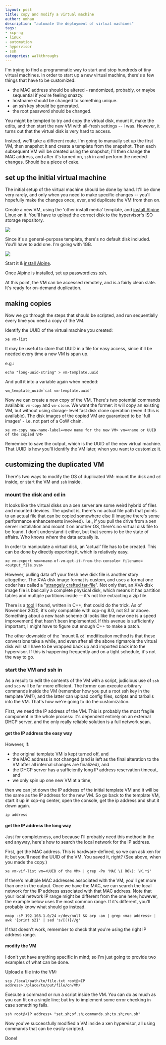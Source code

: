 ```yaml
---
layout: post
title: copy and modify a virtual machine
author: umhau
description: "automate the deployment of virtual machines"
tags: 
- xcp-ng
- linux
- automation
- hypervisor
- ssh
categories: walkthroughs
---
```


I'm trying to find a programmatic way to start and stop hundreds of tiny virtual machines.  In order to start up a new virtual machine, there's a few things that have to be customized. 

- the MAC address should be altered - randomized, probably, or maybe sequential if you're feeling snazzy.
- hostname should be changed to something unique.
- an ssh key should be generated.
- the root password should be changed.

You might be tempted to try and copy the virtual disk, mount it, make the edits, and then start the new VM with all-fresh settings -- I was. However, it turns out that the virtual disk is very hard to access.

Instead, we'll take a different route. I'm going to manually set up the first VM, then snapshot it and create a template from the snapshot. Then each subsequent VM will be created using the snapshot; I'll then change the MAC address, and after it's turned on, `ssh` in and perform the needed changes.  Should be a piece of cake.

## set up the initial virtual machine

The initial setup of the virtual machine should be done by hand. It'll be done very rarely, and only when you need to make specific changes -- you'll hopefully make the changes once, ever, and duplicate the VM from then on.

Create a new VM, using the 'other install media' template, and [install Alpine Linux](https://umhau.github.io/alpine-linux/) on it.  You'll have to [upload](https://umhau.github.io/create-local-ISO-repository-on-xcp-ng/) the correct disk to the hypervisor's ISO storage repository.

![](https://raw.githubusercontent.com/umhau/umhau.github.io/master/images/other-install-media.JPG)

Since it's a general-purpose template, there's no default disk included. You'll have to add one. I'm going with 1GB.

![](https://raw.githubusercontent.com/umhau/umhau.github.io/master/images/add-virtual-disk.jpg)

Start it & [install Alpine](https://umhau.github.io/alpine-linux/).  

Once Alpine is installed, set up [passwordless ssh](https://umhau.github.io/set-up-passwordless-ssh/).  

At this point, the VM can be accessed remotely, and is a fairly clean slate. It's ready for on-demand duplication.

## making copies

Now we go through the steps that should be scripted, and run sequentially every time you need a copy of the VM.

Identify the UUID of the virtual machine you created:

```
xe vm-list
```

It may be useful to store that UUID in a file for easy access, since it'll be needed every time a new VM is spun up. 

e.g.:

```
echo "long-uuid-string" > vm-template.uuid
```

And pull it into a variable again when needed:

```
vm_template_uuid=`cat vm-template.uuid`
```

Now we can create a new copy of the VM. There's two potential commands available: `vm-copy` and `vm-clone`. We want the former: it will copy an existing VM, but without using storage-level fast disk clone operation (even if this is available). The disk images of the copied VM are guaranteed to be 'full images' - i.e. not part of a CoW chain. 

```
xe vm-copy new-name-label=<new name for the new VM> vm=<name or UUID of the copied VM>
```

Remember to save the output, which is the UUID of the new virtual machine. That UUID is how you'll identify the VM later, when you want to customize it. 

## customizing the duplicated VM

There's two ways to modify the OS of duplicated VM: mount the disk and `cd` inside, or start the VM and `ssh` inside.

### mount the disk and cd in

It looks like the virtual disks on a xen server are some weird hybrid of files and mounted devices. The upshot is, there's no actual file path that points to an actual file that can be copied somewhere else (I imagine there's some performance enhancements involved).  I.e., if you pull the drive from a xen server installation and mount it on another OS, there's no virtual disk file to be found. I don't understand it either, but that seems to be the state of affairs. Who knows _where_ the data actually is.

In order to manipulate a virtual disk, an 'actual' file has to be created. This can be done by directly exporting it, which is relatively easy. 

```
xe vm-export vm=<name-of-vm-get-it-from-the-console> filename=<output_file.xva>
```

However, pulling data off your fresh new disk file is another story altogether. The XVA disk image format is custom, and uses a format one coder has called a "[strangely crafted tar-file](https://github.com/eriklax/xva-img)".  Not only that, an XVA disk image file is basically a complete physical disk, which means it has partition tables and multiple partitions inside -- it's not like extracting a zip file.

There is a [tool](https://github.com/eriklax/xva-img) I found, written in C++, that could do the trick.  As of November 2020, it's only compatible with xcp-ng 8.0, not 8.1 or above. Something about a new hash scheme (it looks like the new one is a speed improvement) that hasn't been implemented. If this avenue is sufficiently important, I might have to figure out enough C++ to make a patch.

The other downside of the 'mount & `cd`' modification method is that these conversions take a while, and even after all the above rigmarole the virtual disk will still have to be wrapped back up and imported back into the hypervisor. If this is happening frequently and on a tight schedule, it's not the way to go.

### start the VM and ssh in

As a result: to edit the contents of the VM with a script, judicious use of `ssh` and `scp` will be far more efficient. The former can execute arbitrary commands inside the VM (remember how you put a root ssh key in the template VM?), and the latter can upload config files, scripts and tarballs into the VM. That's how we're going to do the customization.

First, we need the IP address of the VM.  This is probably the most fragile component in the whole process: it's dependent entirely on an external DHCP server, and the only really reliable solution is a full network scan. 

#### get the IP address the easy way

However, if:

- the original template VM is kept turned off, and 
- the MAC address is not changed (and is left as the final alteration to the VM after all internal changes are finalized), and 
- the DHCP server has a sufficiently long IP address reservation timeout, and
- we only spin up one new VM at a time,

then we can jot down the IP address of the initial template VM and it will be the same as the IP address for the new VM.  So go back to the template VM, start it up in xcp-ng center, open the console, get the ip address and shut it down again.

```
ip address
```

#### get the IP address the long way

Just for completeness, and because I'll probably need this method in the end anyway, here's how to search the local network for the IP address.

First, get the MAC address. This is hardware-defined, so we can ask xen for it; but you'll need the UUID of the VM. You saved it, right? (See above, when you made the copy.) 

```
xe vm-vif-list vm=<UUID of the VM> | grep -Po 'MAC \( RO\): \K.*$'
```

If there's multiple MAC addresses associated with the VM, you'll get more than one in the output. Once we have the MAC, we can search the local network for the IP address associated with that MAC address.  Note that your local network IP range might be different from the one here; however, the example below uses the most common range. If it's different, you'll probably know what should go instead. 

```
nmap -sP 192.168.1.0/24 >/dev/null && arp -an | grep <mac address> | awk '{print $2}' | sed 's/[()]//g'
```

If that doesn't work, remember to check that you're using the right IP address range. 

#### modify the VM

I don't yet have anything specific in mind; so I'm just going to provide two examples of what can be done. 

Upload a file into the VM:

```
scp /local/path/to/file.txt root@<IP address>:/place/to/put/file/on/VM/
```

Execute a command or run a script inside the VM. You can do as much as you can fit on a single line; but try to implement some error checking in case something fails.

```
ssh root@<IP address> "set.sh;of.sh;commands.sh;to.sh;run.sh"
```

Now you've successfully modified a VM inside a xen hypervisor, all using commands that can be easily scripted. 

Done!
